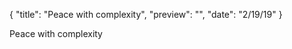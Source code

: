 {
  "title": "Peace with complexity",
  "preview": "",
  "date": "2/19/19"
}

Peace with complexity

